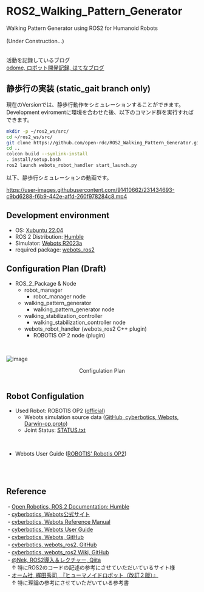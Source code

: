 # ROS2_Walking_Pattern_Generator
Walking Pattern Generator using ROS2 for Humanoid Robots<br>
<br>
(Under Construction...)<br>
<br>

活動を記録しているブログ<br>
[odome, ロボット開発記録, はてなブログ](https://odome.hatenablog.com/)<br>


## 静歩行の実装 (**static_gait branch only**)
現在のVersionでは、静歩行動作をシミュレーションすることができます。Development eviromentに環境を合わせた後、以下のコマンド群を実行すればできます。<br>

```bash
mkdir -p ~/ros2_ws/src/
cd ~/ros2_ws/src/
git clone https://github.com/open-rdc/ROS2_Walking_Pattern_Generator.git
cd ..
colcon build --symlink-install
. install/setup.bash
ros2 launch webots_robot_handler start_launch.py
```

以下、静歩行シミュレーションの動画です。<br>

https://user-images.githubusercontent.com/91410662/231434693-c9bd6288-f6b9-442e-affd-260f978284c8.mp4


## Development environment
* OS: [Xubuntu 22.04](https://xubuntu.org/)<br>
* ROS 2 Distribution: [Humble](https://docs.ros.org/en/humble/index.html)<br>
* Simulator: [Webots R2023a](https://cyberbotics.com/)<br>
* required package: [webots_ros2](https://github.com/cyberbotics/webots_ros2)<br> 

## Configuration Plan (Draft)
* ROS_2_Package & Node<br>
  * robot_manager<br>
    * robot_manager node<br>
  * walking_pattern_generator<br>
    * walking_pattern_generator node<br>
  * walking_stabilization_controller<br>
    * walking_stabilization_controller node<br>
  * webots_robot_handler (webots_ros2 C++ plugin)<br>
    * ROBOTIS OP 2 node (plugin)<br>
  <!-- * kinematics<br>
    * FK_SrvServer node<br>
    * IK_SrvServer node<br> -->
<br>

![image](https://user-images.githubusercontent.com/91410662/234569468-f75ff588-d25a-49c7-9ceb-60174b0049f0.png)
<div align="center">Configulation Plan</div>
<br>

<!-- ![image](https://user-images.githubusercontent.com/91410662/228191771-cca5eb6a-7219-4a2e-819b-28e3249042ab.png)
<div align="center">rqt_graph</div>
<br>
<br> -->

## Robot Configulation
* Used Robot: ROBOTIS OP2 ([official](http://en.robotis.com/model/board.php?bo_table=print_en&wr_id=39))<br>
  * Webots simulation source data ([GitHub, cyberbotics, Webots, Darwin-op.proto](https://github.com/cyberbotics/webots/blob/master/projects/robots/robotis/darwin-op/protos/Darwin-op.proto
))<br>
  * Joint Status: [STATUS.txt](https://github.com/open-rdc/ROS2_Walking_Pattern_Generator/blob/main/STATUS.txt)
<br>

  * Webots User Guide ([ROBOTIS' Robotis OP2](https://cyberbotics.com/doc/guide/robotis-op2))
<br>
<br>

## Reference
・[Open Robotics, ROS 2 Documentation: Humble](https://docs.ros.org/en/humble/index.html)<br>
・[cyberbotics, Webots公式サイト](https://cyberbotics.com/)<br>
・[cyberbotics, Webots Reference Manual](https://cyberbotics.com/doc/reference/index)<br>
・[cyberbotics, Webots User Guide](https://cyberbotics.com/doc/guide/index)<br>
・[cyberbotics, Webots, GitHub](https://github.com/cyberbotics/webots)<br>
・[cyberbotics, webots_ros2, GitHub](https://github.com/cyberbotics/webots_ros2)<br>
・[cyberbotics, webots_ros2 Wiki, GitHub](https://github.com/cyberbotics/webots_ros2/wiki)<br>
・[@Nek, ROS2導入＆レクチャー, Qiita](https://qiita.com/NeK/items/7ac0f4ec10d51dbca084)<br>
　↑ 特にROS2のコードの記述の参考にさせていただいているサイト様
<br>
・[オーム社, 梶田秀司, 『ヒューマノイドロボット（改訂２版）』](https://www.ohmsha.co.jp/book/9784274226021/)<br>
　↑ 特に理論の参考にさせていただいている参考書
